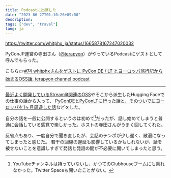 ```yaml
---
title: Podcastに出演した
date: "2023-06-27T01:10:26+09:00"
description:
tags: ["dev", "travel"]
lang: ja
---
```


https://twitter.com/whitphx_ja/status/1665878167247020032

PyConJP運営の寺田さん（[@terapyon](https://twitter.com/terapyon)）がやっているPodcastにゲストとして呼んでもらった。

こちら👉[#74 whitphxさんをゲストに PyCon DE / LT とヨーロッパ旅行記から始まるOSS話, terapyon channel podcast](https://podcast.terapyon.net/episodes/0083.html)

---

[最近よく開発しているStreamlit関連のOSS](../20221222-personal-review-2022/)やそこから派生したHugging Faceでの仕事の話から入って、
[PyConDEとPyConLTに行った話と、そのついでにヨーロッパを1ヶ月周遊した話](../20230619-pycon-europe-round-trip/)などをした。

自分の話を一般に公開するというのは初めて[^1]だったが、話し始めてしまうと普通に会話している感覚で楽しかった。ホストの寺田さんがうまく回してくれた。

[^1]: YouTubeチャンネルは持っていないし、かつてのClubhouseブームにも乗れなかった。Twitter Spaceも開いたことがない。

反省点もあり、一度自分で聞き直したが、会話のテンポが少し遅く、散漫になってしまったと感じた。
若干の回線の遅延も影響しているかもしれないが、話を被せないことを意識しすぎて発話と発話の間が不必要に開いてしまったと思う。
